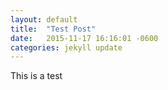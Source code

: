 ```yaml
---
layout: default
title:  "Test Post"
date:   2015-11-17 16:16:01 -0600
categories: jekyll update
---
```


This is a test
